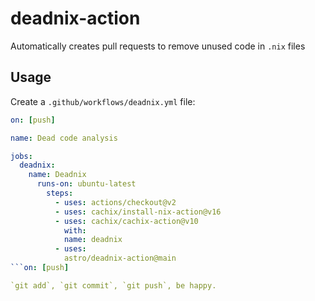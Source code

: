 # deadnix-action

Automatically creates pull requests to remove unused code in `.nix`
files

## Usage

Create a `.github/workflows/deadnix.yml` file:

```yaml
on: [push]

name: Dead code analysis

jobs:
  deadnix:
    name: Deadnix
      runs-on: ubuntu-latest
        steps:
          - uses: actions/checkout@v2
          - uses: cachix/install-nix-action@v16
          - uses: cachix/cachix-action@v10
            with:
            name: deadnix
          - uses:
            astro/deadnix-action@main
```on: [push]

`git add`, `git commit`, `git push`, be happy.
